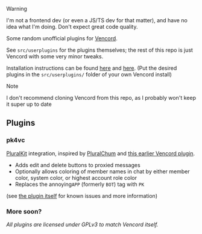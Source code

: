 
> [!WARNING]
> I'm not a frontend dev (or even a JS/TS dev for that matter), and have no idea what I'm doing.
> Don't expect great code quality.

Some random unofficial plugins for [Vencord](https://github.com/Vendicated/Vencord/).

See `src/userplugins` for the plugins themselves; the rest of this repo is just Vencord with some very minor tweaks.

Installation instructions can be found [here](https://github.com/Vendicated/Vencord/blob/main/docs/1_INSTALLING.md) and [here](https://github.com/Vendicated/Vencord/blob/main/docs/2_PLUGINS.md). (Put the desired plugins in the `src/userplugins/` folder of your own Vencord install)

> [!NOTE]
> I don't recommend cloning Vencord from this repo, as I probably won't keep it super up to date

## Plugins

### pk4vc

[PluralKit](https://pluralkit.me/) integration, inspired by [PluralChum](https://github.com/estroBiologist/pluralchum) and [this earlier Vencord plugin](https://github.com/Vendicated/Vencord/pull/2536/).

- Adds edit and delete buttons to proxied messages
- Optionally allows coloring of member names in chat by either member color, system color, or highest account role color
- Replaces the annoying`APP` (formerly `BOT`) tag with `PK`

(see [the plugin itself](src/userplugins/pk4vc/index.tsx) for known issues and more information)

### More soon?


*All plugins are licensed under GPLv3 to match Vencord itself.*
